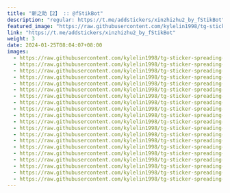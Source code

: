 ```yaml
---
title: "新之助【2】 :: @fStikBot"
description: "regular: https://t.me/addstickers/xinzhizhu2_by_fStikBot"
featured_image: "https://raw.githubusercontent.com/kylelin1998/tg-sticker-spreading-worldwide-images/main/img/53de5d10-0497-4d60-be41-6196a171a964.jpg"
link: "https://t.me/addstickers/xinzhizhu2_by_fStikBot"
weight: 3
date: 2024-01-25T08:04:07+08:00
images:
  - https://raw.githubusercontent.com/kylelin1998/tg-sticker-spreading-worldwide-images/main/img/53de5d10-0497-4d60-be41-6196a171a964.jpg
  - https://raw.githubusercontent.com/kylelin1998/tg-sticker-spreading-worldwide-images/main/img/bd573369-5fb0-4b60-a300-aad851c346fb.jpg
  - https://raw.githubusercontent.com/kylelin1998/tg-sticker-spreading-worldwide-images/main/img/2e35b92d-9bf7-4785-b1ed-ee235e733dd0.jpg
  - https://raw.githubusercontent.com/kylelin1998/tg-sticker-spreading-worldwide-images/main/img/1fd1eafe-03e8-4e37-a91f-07d0d6ad8b55.jpg
  - https://raw.githubusercontent.com/kylelin1998/tg-sticker-spreading-worldwide-images/main/img/4f6f8dba-9831-4846-9550-fce17923987b.jpg
  - https://raw.githubusercontent.com/kylelin1998/tg-sticker-spreading-worldwide-images/main/img/8bea2cf4-bd6d-4db7-a8f6-e6162bc829ee.jpg
  - https://raw.githubusercontent.com/kylelin1998/tg-sticker-spreading-worldwide-images/main/img/5aed17db-6f34-4512-bb1f-436ecc622efa.jpg
  - https://raw.githubusercontent.com/kylelin1998/tg-sticker-spreading-worldwide-images/main/img/c0aa21f4-da80-4df1-ba18-34558f04dc60.jpg
  - https://raw.githubusercontent.com/kylelin1998/tg-sticker-spreading-worldwide-images/main/img/d75510cd-7a55-41d8-bad2-374c2717b04a.jpg
  - https://raw.githubusercontent.com/kylelin1998/tg-sticker-spreading-worldwide-images/main/img/ed6feff2-701f-4915-be8c-e3ab0302480e.jpg
  - https://raw.githubusercontent.com/kylelin1998/tg-sticker-spreading-worldwide-images/main/img/72a64af2-166e-4a8e-9156-11e1dfea812c.jpg
  - https://raw.githubusercontent.com/kylelin1998/tg-sticker-spreading-worldwide-images/main/img/fa8eccb5-0ec4-46c9-b3ef-ba835c178ffc.jpg
  - https://raw.githubusercontent.com/kylelin1998/tg-sticker-spreading-worldwide-images/main/img/3562e011-8233-4b6c-bef1-96ebe4608a02.jpg
  - https://raw.githubusercontent.com/kylelin1998/tg-sticker-spreading-worldwide-images/main/img/0191155d-43ea-431a-8c5f-c51682d126c3.jpg
  - https://raw.githubusercontent.com/kylelin1998/tg-sticker-spreading-worldwide-images/main/img/b70e5175-a8d1-4083-a5be-b67af8921af4.jpg
  - https://raw.githubusercontent.com/kylelin1998/tg-sticker-spreading-worldwide-images/main/img/102ecb32-a5d3-4105-9d21-03127c9cb254.jpg
  - https://raw.githubusercontent.com/kylelin1998/tg-sticker-spreading-worldwide-images/main/img/2ab538dc-9177-40ad-889d-54b7a5013ceb.jpg
  - https://raw.githubusercontent.com/kylelin1998/tg-sticker-spreading-worldwide-images/main/img/4edc50f5-99ec-4d95-a78f-ff15cdf7bd70.jpg
  - https://raw.githubusercontent.com/kylelin1998/tg-sticker-spreading-worldwide-images/main/img/e48909f1-acaf-4248-9ef0-5b0d7cbeb102.jpg
  - https://raw.githubusercontent.com/kylelin1998/tg-sticker-spreading-worldwide-images/main/img/571544e6-6ad9-42d2-b1d0-2955fd4d262a.jpg
---
```

